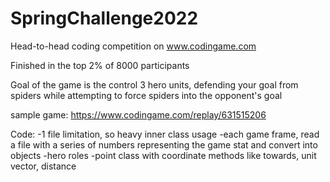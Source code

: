 # SpringChallenge2022

Head-to-head coding competition on www.codingame.com

Finished in the top 2% of 8000 participants

Goal of the game is the control 3 hero units, defending your goal from spiders while attempting to force spiders into the opponent's goal

sample game: https://www.codingame.com/replay/631515206

Code:
-1 file limitation, so heavy inner class usage
-each game frame, read a file with a series of numbers representing the game stat and convert into objects
-hero roles
-point class with coordinate methods like towards, unit vector, distance

